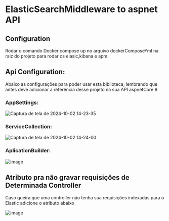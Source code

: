# ElasticSearchMiddleware to aspnet API

## Configuration

Rodar o comando Docker compose up no arquivo dockerComposeYml na raiz do projeto para rodar os elasic,kibana e apm.


## Api Configuration:
Abaixo as configurações para poder usar esta biblioteca, lembrando que antes deve adicionar a referência desse projeto na sua API aspnetCore 8 

### AppSettings:
![Captura de tela de 2024-10-02 14-23-35](https://github.com/user-attachments/assets/f23d87b0-f4af-4071-bb56-33a8cf9922d9)


### ServiceCollection:
![Captura de tela de 2024-10-02 14-24-00](https://github.com/user-attachments/assets/1269ef1b-1b5c-4b35-a0f6-2e19a8e6d223)

### AplicationBuilder:
![image](https://github.com/user-attachments/assets/37d10f83-9af2-4503-8554-e2153bf73b39)


## Atributo pra não gravar requisições de Determinada Controller
Caso queira que uma controller não tenha sua requisições indexadas para o Elastic adicione o atributo abaixo

![image](https://github.com/user-attachments/assets/0c514e27-daa5-4bc0-af9f-5ea8a2e5eee7)



